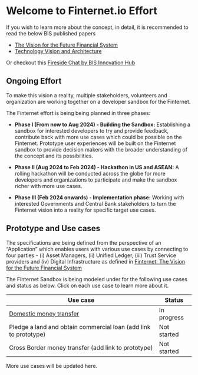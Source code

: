 # Welcome to Finternet.io Effort

If you wish to learn more about the concept, in detail, it is recommended to read the below BIS published papers
- [The Vision for the Future Financial System](http://bit.ly/finternet-vision) 
- [Technology Vision and Architecture](http://bit.ly/finternet-tech)

Or checkout this [Fireside Chat by BIS Innovation Hub](https://www.youtube.com/watch?v=2-ukiKchQsI)

## Ongoing Effort
To make this vision a reality, multiple stakeholders, volunteers and organization are working together on a developer sandbox for the Finternet.

The Finternet effort is being being planned in three phases:

- **Phase I (From now to Aug 2024) - Building the Sandbox:** Establishing a sandbox for interested developers to try and provide feedback, contribute back with more use cases which could be possible on the Finternet. Prototype user experiences will be built on the Finternet sandbox to provide decision makers with the broader understanding of the concept and its possibilities.

- **Phase II (Aug 2024 to Feb 2024) - Hackathon in US and ASEAN:** A rolling hackathon will be conducted across the globe for more developers and organizations to participate and make the sandbox richer with more use cases.

- **Phase III (Feb 2024 onwards) - Implementation phase:** Working with interested Governments and Central Bank stakeholders to turn the Finternet vision into a reality for specific target use cases.

## Prototype and Use cases
The specifications are being defined from the perspective of an “Application” which enables users with various use cases by connecting to four parties - (i) Asset Managers, (ii) Unified Ledger, (iii) Trust Service providers and (iv) Digital Infrastructure as defined in [Finternet: The Vision for the Future Financial System ](http://bit.ly/finternet-vision)

The Finternet Sandbox is being modeled under for the following use cases and status as below. Click on each use case to learn more about it.

| Use case | Status |
|----------|----------|
| [Domestic money transfer](https://docs.google.com/document/d/1ynCQHmcMAoacoAPJnIXjCd7b7nJJkbpYdpUCcKHWl2Q/edit?usp=sharing) | In progress |
| Pledge a land and obtain commercial loan (add link to prototype) | Not started |
| Cross Border money transfer  (add link to prototype) | Not started |

More use cases will be updated here.
